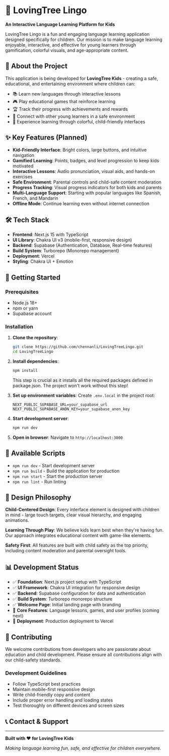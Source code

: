 # 🌳 LovingTree Lingo

**An Interactive Language Learning Platform for Kids**

LovingTree Lingo is a fun and engaging language learning application designed specifically for children. Our mission is to make language learning enjoyable, interactive, and effective for young learners through gamification, colorful visuals, and age-appropriate content.

## 🎯 About the Project

This application is being developed for **LovingTree Kids** - creating a safe, educational, and entertaining environment where children can:

- 📚 Learn new languages through interactive lessons
- 🎮 Play educational games that reinforce learning
- 🏆 Track their progress with achievements and rewards
- 👥 Connect with other young learners in a safe environment
- 🎨 Experience learning through colorful, child-friendly interfaces

## ✨ Key Features (Planned)

- **Kid-Friendly Interface**: Bright colors, large buttons, and intuitive navigation
- **Gamified Learning**: Points, badges, and level progression to keep kids motivated
- **Interactive Lessons**: Audio pronunciation, visual aids, and hands-on exercises
- **Safe Environment**: Parental controls and child-safe content moderation
- **Progress Tracking**: Visual progress indicators for both kids and parents
- **Multi-Language Support**: Starting with popular languages like Spanish, French, and Mandarin
- **Offline Mode**: Continue learning even without internet connection

## 🛠 Tech Stack

- **Frontend**: Next.js 15 with TypeScript
- **UI Library**: Chakra UI v3 (mobile-first, responsive design)
- **Backend**: Supabase (Authentication, Database, Real-time features)
- **Build System**: Turborepo (Monorepo management)
- **Deployment**: Vercel
- **Styling**: Chakra UI + Emotion

## 🚀 Getting Started

### Prerequisites
- Node.js 18+ 
- npm or yarn
- Supabase account

### Installation

1. **Clone the repository**:
   ```bash
   git clone https://github.com/chennanli/LovingTreeLingo.git
   cd LovingTreeLingo
   ```

2. **Install dependencies**:
   ```bash
   npm install
   ```
   This step is crucial as it installs all the required packages defined in package.json. The project won't work without this step!

3. **Set up environment variables**:
   Create `.env.local` in the project root:
   ```env
   NEXT_PUBLIC_SUPABASE_URL=your_supabase_url
   NEXT_PUBLIC_SUPABASE_ANON_KEY=your_supabase_anon_key
   ```

4. **Start development server**:
   ```bash
   npm run dev
   ```

5. **Open in browser**:
   Navigate to `http://localhost:3000`

## 📜 Available Scripts

- `npm run dev` - Start development server
- `npm run build` - Build the application for production
- `npm run start` - Start the production server
- `npm run lint` - Run linting

## 🎨 Design Philosophy

**Child-Centered Design**: Every interface element is designed with children in mind - large touch targets, clear visual hierarchy, and engaging animations.

**Learning Through Play**: We believe kids learn best when they're having fun. Our approach integrates educational content with game-like elements.

**Safety First**: All features are built with child safety as the top priority, including content moderation and parental oversight tools.

## 📊 Development Status

- ✅ **Foundation**: Next.js project setup with TypeScript
- ✅ **UI Framework**: Chakra UI integration for responsive design
- ✅ **Backend**: Supabase configuration for data and authentication
- ✅ **Build System**: Turborepo monorepo structure
- ✅ **Welcome Page**: Initial landing page with branding
- 🚧 **Core Features**: Language lessons, games, and user profiles (coming next)
- 🚧 **Deployment**: Production deployment to Vercel

## 🤝 Contributing

We welcome contributions from developers who are passionate about education and child development. Please ensure all contributions align with our child-safety standards.

### Development Guidelines
- Follow TypeScript best practices
- Maintain mobile-first responsive design
- Write child-friendly copy and content
- Include proper error handling and loading states
- Test thoroughly on different devices and screen sizes

## 📞 Contact & Support


---

**Built with ❤️ for LovingTree Kids**

*Making language learning fun, safe, and effective for children everywhere.*
